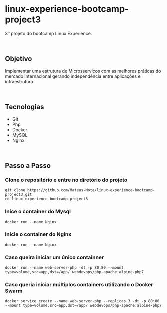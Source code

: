 # linux-experience-bootcamp-project3

3° projeto do bootcamp Linux Experience.

<br>

## Objetivo

Implementar uma estrutura de Microsserviços com as melhores práticas do mercado internacional gerando independência entre aplicações e infraestrutura.

<br>

## Tecnologias

- Git
- Php
- Docker
- MySQL
- Nginx

<br>

## Passo a Passo

### Clone o repositório e entre no diretório do projeto
~~~shell
git clone https://github.com/Mateus-Mota/linux-experience-bootcamp-project3.git
cd linux-experience-bootcamp-project3
~~~

### Inice o container do Mysql
~~~shell
docker run --name Nginx
~~~

### Inicie o container do Nginx
~~~shell
docker run --name Nginx
~~~

### Caso queira iniciar um único containner
~~~shell
docker run --name web-server-php -dt -p 80:80 --mount type=volume,src=app,dst=/app/ webdevops/php-apache:alpine-php7
~~~

### Caso queria iniciar múltiplos containers utilizando o Docker Swarm
~~~shell
docker service create --name web-server-php --replicas 3 -dt -p 80:80 --mount type=volume,src=app,dst=/app/ webdevops/php-apache:alpine-php7
~~~
